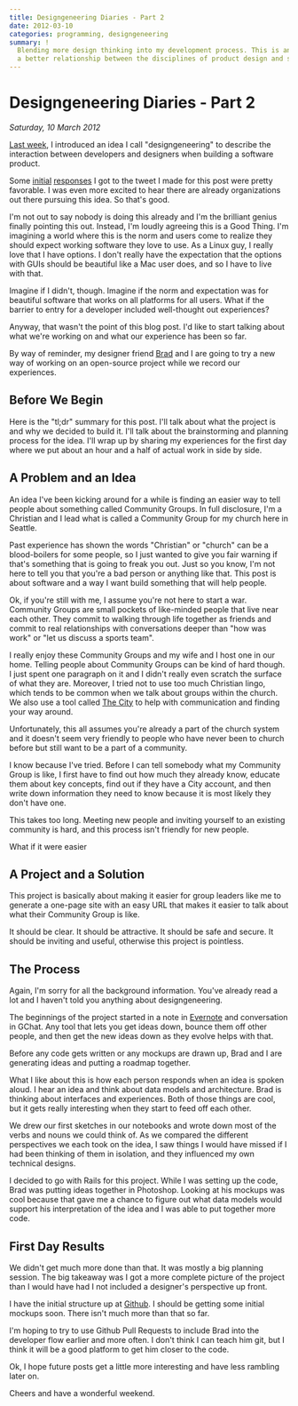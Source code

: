 ```yaml
---
title: Designgeneering Diaries - Part 2
date: 2012-03-10
categories: programming, designgeneering
summary: !
  Blending more design thinking into my development process. This is an installment in a multi-post series of exploring
  a better relationship between the disciplines of product design and software engineering.
---
```


# Designgeneering Diaries - Part 2

*Saturday, 10 March 2012*

[Last week](/blog/designgeneering-diaries-part-1), I introduced an idea I call "designgeneering" to describe the interaction between developers and designers when building a software product.

Some [initial](https://twitter.com/#!/moltman/status/176860828111355906) [responses](https://twitter.com/#!/kirkryyn/status/176875696067579904) I got to the tweet I made for this post were pretty favorable. I was even more excited to hear there are already organizations out there pursuing this idea. So that's good.

I'm not out to say nobody is doing this already and I'm the brilliant genius finally pointing this out. Instead, I'm loudly agreeing this is a Good Thing. I'm imagining a world where this is the norm and users come to realize they should expect working software they love to use. As a Linux guy, I really love that I have options. I don't really have the expectation that the options with GUIs should be beautiful like a Mac user does, and so I have to live with that.

Imagine if I didn't, though. Imagine if the norm and expectation was for beautiful software that works on all platforms for all users. What if the barrier to entry for a developer included well-thought out experiences?

Anyway, that wasn't the point of this blog post. I'd like to start talking about what we're working on and what our experience has been so far.

By way of reminder, my designer friend [Brad](https://twitter.com/#!/bradmcnally) and I are going to try a new way of working on an open-source project while we record our experiences.

## Before We Begin

Here is the "tl;dr" summary for this post. I'll talk about what the project is and why we decided to build it. I'll talk about the brainstorming and planning process for the idea. I'll wrap up by sharing my experiences for the first day where we put about an hour and a half of actual work in side by side.

## A Problem and an Idea

An idea I've been kicking around for a while is finding an easier way to tell people about something called Community Groups. In full disclosure, I'm a Christian and I lead what is called a Community Group for my church here in Seattle.

Past experience has shown the words "Christian" or "church" can be a blood-boilers for some people, so I just wanted to give you fair warning if that's something that is going to freak you out. Just so you know, I'm not here to tell you that you're a bad person or anything like that. This post is about software and a way I want build something that will help people.

Ok, if you're still with me, I assume you're not here to start a war. Community Groups are small pockets of like-minded people that live near each other. They commit to walking through life together as friends and commit to real relationships with conversations deeper than "how was work" or "let us discuss a sports team".

I really enjoy these Community Groups and my wife and I host one in our home. Telling people about Community Groups can be kind of hard though. I just spent one paragraph on it and I didn't really even scratch the surface of what they are. Moreover, I tried not to use too much Christian lingo, which tends to be common when we talk about groups within the church. We also use a tool called [The City](http://www.onthecity.org/) to help with communication and finding your way around.

Unfortunately, this all assumes you're already a part of the church system and it doesn't seem very friendly to people who have never been to church before but still want to be a part of a community.

I know because I've tried. Before I can tell somebody what my Community Group is like, I first  have to find out how much they already know, educate them about key concepts, find out if they have a City account, and then write down information they need to know because it is most likely they don't have one.

This takes too long. Meeting new people and inviting yourself to an existing community is hard, and this process isn't friendly for new people.

What if it were easier

## A Project and a Solution

This project is basically about making it easier for group leaders like me to generate a one-page site with an easy URL that makes it easier to talk about what their Community Group is like.

It should be clear. It should be attractive. It should be safe and secure. It should be inviting and useful, otherwise this project is pointless.

## The Process

Again, I'm sorry for all the background information. You've already read a lot and I haven't told you anything about designgeneering.

The beginnings of the project started in a note in [Evernote](http://www.evernote.com/) and  conversation in GChat. Any tool that lets you get ideas down, bounce them off other people, and then get the new ideas down as they evolve helps with that.

Before any code gets written or any mockups are drawn up, Brad and I are generating ideas and putting a roadmap together.

What I like about this is how each person responds when an idea is spoken aloud. I hear an idea and think about data models and architecture. Brad is thinking about interfaces and experiences. Both of those things are cool, but it gets really interesting when they start to feed off each other.

We drew our first sketches in our notebooks and wrote down most of the verbs and nouns we could think of. As we compared the different perspectives we each took on the idea, I saw things I would have missed if I had been thinking of them in isolation, and they influenced my own technical designs.

I decided to go with Rails for this project. While I was setting up the code, Brad was putting ideas together in Photoshop. Looking at his mockups was cool because that gave me a chance to figure out what data models would support his interpretation of the idea and I was able to put together more code.

## First Day Results

We didn't get much more done than that. It was mostly a big planning session. The big takeaway was I got a more complete picture of the project than I would have had I not included a designer's perspective up front.

I have the initial structure up at [Github](https://github.com/TheDahv/MYCG). I should be getting some initial mockups soon. There isn't much more than that so far.

I'm hoping to try to use Github Pull Requests to include Brad into the developer flow earlier and more often. I don't think I can teach him git, but I think it will be a good platform to get him closer to the code.

Ok, I hope future posts get a little more interesting and have less rambling later on.

Cheers and have a wonderful weekend.


